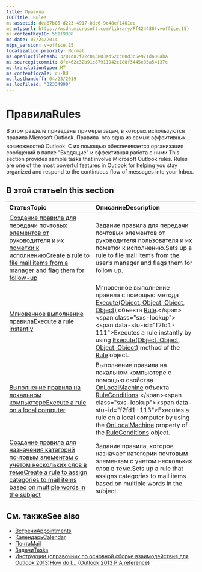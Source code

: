 ```yaml
---
title: Правила
TOCTitle: Rules
ms:assetid: dea67b05-d223-4917-8dc6-9c48ef1481ce
ms:mtpsurl: https://msdn.microsoft.com/library/Ff424480(v=office.15)
ms:contentKeyID: 55119908
ms.date: 07/24/2014
mtps_version: v=office.15
localization_priority: Normal
ms.openlocfilehash: 3281d87f72c043803ad52cc00d3c5e971da00aba
ms.sourcegitcommit: 8fe462c32b91c87911942c188f3445e85a54137c
ms.translationtype: MT
ms.contentlocale: ru-RU
ms.lasthandoff: 04/23/2019
ms.locfileid: "32334890"
---
```

# <a name="rules"></a><span data-ttu-id="f2fd1-102">Правила</span><span class="sxs-lookup"><span data-stu-id="f2fd1-102">Rules</span></span>

<span data-ttu-id="f2fd1-p101">В этом разделе приведены примеры задач, в которых используются правила Microsoft Outlook. Правила  это одна из самых эффективных возможностей Outlook. С их помощью обеспечивается организация сообщений в папке "Входящие" и эффективная работа с ними.</span><span class="sxs-lookup"><span data-stu-id="f2fd1-p101">This section provides sample tasks that involve Microsoft Outlook rules. Rules are one of the most powerful features in Outlook for helping you stay organized and respond to the continuous flow of messages into your Inbox.</span></span>

## <a name="in-this-section"></a><span data-ttu-id="f2fd1-105">В этой статье</span><span class="sxs-lookup"><span data-stu-id="f2fd1-105">In this section</span></span>

|<span data-ttu-id="f2fd1-106">Статья</span><span class="sxs-lookup"><span data-stu-id="f2fd1-106">Topic</span></span>|<span data-ttu-id="f2fd1-107">Описание</span><span class="sxs-lookup"><span data-stu-id="f2fd1-107">Description</span></span>|
|:----|:----------|
|[<span data-ttu-id="f2fd1-108">Создание правила для передачи почтовых элементов от руководителя и их пометки к исполнению</span><span class="sxs-lookup"><span data-stu-id="f2fd1-108">Create a rule to file mail items from a manager and flag them for follow-up</span></span>](how-to-create-a-rule-to-file-mail-items-from-a-manager-and-flag-them-for-follow-up.md)  |<span data-ttu-id="f2fd1-109">Задание правила для передачи почтовых элементов от руководителя пользователя и их пометки к исполнению.</span><span class="sxs-lookup"><span data-stu-id="f2fd1-109">Sets up a rule to file mail items from the user’s manager and flags them for follow up.</span></span>|
|[<span data-ttu-id="f2fd1-110">Мгновенное выполнение правила</span><span class="sxs-lookup"><span data-stu-id="f2fd1-110">Execute a rule instantly</span></span>](how-to-execute-a-rule-instantly.md)  |<span data-ttu-id="f2fd1-111">Мгновенное выполнение правила с помощью метода [Execute(Object, Object, Object, Object)](https://msdn.microsoft.com/library/bb645769\(v=office.15\)) объекта [Rule](https://msdn.microsoft.com/library/bb647152\(v=office.15\)).</span><span class="sxs-lookup"><span data-stu-id="f2fd1-111">Executes a rule instantly by using [Execute(Object, Object, Object, Object)](https://msdn.microsoft.com/library/bb645769\(v=office.15\)) method of the [Rule](https://msdn.microsoft.com/library/bb647152\(v=office.15\)) object.</span></span>|
|[<span data-ttu-id="f2fd1-112">Выполнение правила на локальном компьютере</span><span class="sxs-lookup"><span data-stu-id="f2fd1-112">Execute a rule on a local computer</span></span>](how-to-execute-a-rule-on-a-local-computer.md)  |<span data-ttu-id="f2fd1-113">Выполнение правила на локальном компьютере с помощью свойства [OnLocalMachine](https://msdn.microsoft.com/library/bb612005\(v=office.15\)) объекта [RuleConditions](https://msdn.microsoft.com/library/bb610965\(v=office.15\)).</span><span class="sxs-lookup"><span data-stu-id="f2fd1-113">Executes a rule on a local computer by using the [OnLocalMachine](https://msdn.microsoft.com/library/bb612005\(v=office.15\)) property of the [RuleConditions](https://msdn.microsoft.com/library/bb610965\(v=office.15\)) object.</span></span>|
|[<span data-ttu-id="f2fd1-114">Создание правила для назначения категорий почтовым элементам с учетом нескольких слов в теме</span><span class="sxs-lookup"><span data-stu-id="f2fd1-114">Create a rule to assign categories to mail items based on multiple words in the subject</span></span>](how-to-create-a-rule-to-assign-categories-to-mail-items-based-on-multiple-words-in-the-subject.md)  |<span data-ttu-id="f2fd1-115">Задание правила, которое назначает категории почтовым элементам с учетом нескольких слов в теме.</span><span class="sxs-lookup"><span data-stu-id="f2fd1-115">Sets up a rule that assigns categories to mail items based on multiple words in the subject.</span></span>|

## <a name="see-also"></a><span data-ttu-id="f2fd1-116">См. также</span><span class="sxs-lookup"><span data-stu-id="f2fd1-116">See also</span></span>

- [<span data-ttu-id="f2fd1-117">Встречи</span><span class="sxs-lookup"><span data-stu-id="f2fd1-117">Appointments</span></span>](appointments.md)
- [<span data-ttu-id="f2fd1-118">Календарь</span><span class="sxs-lookup"><span data-stu-id="f2fd1-118">Calendar</span></span>](calendar.md)
- [<span data-ttu-id="f2fd1-119">Почта</span><span class="sxs-lookup"><span data-stu-id="f2fd1-119">Mail</span></span>](mail.md)
- [<span data-ttu-id="f2fd1-120">Задачи</span><span class="sxs-lookup"><span data-stu-id="f2fd1-120">Tasks</span></span>](tasks.md)
- [<span data-ttu-id="f2fd1-121">Инструкции (справочник по основной сборке взаимодействия для Outlook 2013)</span><span class="sxs-lookup"><span data-stu-id="f2fd1-121">How do I... (Outlook 2013 PIA reference)</span></span>](how-do-i-outlook-2013-pia-reference.md)

